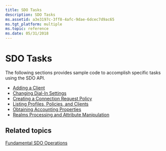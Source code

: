 ```yaml
---
title: SDO Tasks
description: SDO Tasks
ms.assetid: a3e3197c-3ff8-4afc-9dae-6dcec7d9ac65
ms.tgt_platform: multiple
ms.topic: reference
ms.date: 05/31/2018
---
```


# SDO Tasks

The following sections provides sample code to accomplish specific tasks using the SDO API.

-   [Adding a Client](/windows/desktop/Nps/sdo-adding-a-client)
-   [Changing Dial-In Settings](/windows/desktop/Nps/sdo-changing-dial-in-settings)
-   [Creating a Connection Request Policy](/windows/desktop/Nps/sdo-creating-a-connection-request-policy)
-   [Listing Profiles, Policies, and Clients](/windows/desktop/Nps/sdo-listing-profiles-policies-and-clients)
-   [Obtaining Accounting Properties](/windows/desktop/Nps/sdo-obtaining-accounting-properties)
-   [Realms Processing and Attribute Manipulation](/windows/desktop/Nps/sdo-realms-processing-and-attribute-manipulation)

## Related topics

<dl> <dt>

[Fundamental SDO Operations](/windows/desktop/Nps/sdo-fundamental-sdo-operations)
</dt> </dl>

 

 
